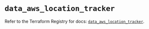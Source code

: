 # `data_aws_location_tracker`

Refer to the Terraform Registry for docs: [`data_aws_location_tracker`](https://registry.terraform.io/providers/hashicorp/aws/6.4.0/docs/data-sources/location_tracker).
